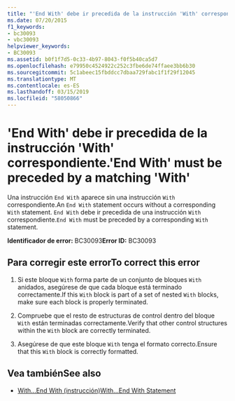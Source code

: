 ```yaml
---
title: "'End With' debe ir precedida de la instrucción 'With' correspondiente."
ms.date: 07/20/2015
f1_keywords:
- bc30093
- vbc30093
helpviewer_keywords:
- BC30093
ms.assetid: b0f1f7d5-0c33-4b97-8043-f0f5b40ca5d7
ms.openlocfilehash: e79950c4524922c252c3fbe6de74ffaee3bb6b30
ms.sourcegitcommit: 5c1abeec15fbddcc7dbaa729fabc1f1f29f12045
ms.translationtype: MT
ms.contentlocale: es-ES
ms.lasthandoff: 03/15/2019
ms.locfileid: "58050866"
---
```

# <a name="end-with-must-be-preceded-by-a-matching-with"></a><span data-ttu-id="d7ae5-102">'End With' debe ir precedida de la instrucción 'With' correspondiente.</span><span class="sxs-lookup"><span data-stu-id="d7ae5-102">'End With' must be preceded by a matching 'With'</span></span>
<span data-ttu-id="d7ae5-103">Una instrucción `End With` aparece sin una instrucción `With` correspondiente.</span><span class="sxs-lookup"><span data-stu-id="d7ae5-103">An `End With` statement occurs without a corresponding `With` statement.</span></span> <span data-ttu-id="d7ae5-104">`End With` debe ir precedida de una instrucción `With` correspondiente.</span><span class="sxs-lookup"><span data-stu-id="d7ae5-104">`End With` must be preceded by a corresponding `With` statement.</span></span>  
  
 <span data-ttu-id="d7ae5-105">**Identificador de error:** BC30093</span><span class="sxs-lookup"><span data-stu-id="d7ae5-105">**Error ID:** BC30093</span></span>  
  
## <a name="to-correct-this-error"></a><span data-ttu-id="d7ae5-106">Para corregir este error</span><span class="sxs-lookup"><span data-stu-id="d7ae5-106">To correct this error</span></span>  
  
1.  <span data-ttu-id="d7ae5-107">Si este bloque `With` forma parte de un conjunto de bloques `With` anidados, asegúrese de que cada bloque está terminado correctamente.</span><span class="sxs-lookup"><span data-stu-id="d7ae5-107">If this `With` block is part of a set of nested `With` blocks, make sure each block is properly terminated.</span></span>  
  
2.  <span data-ttu-id="d7ae5-108">Compruebe que el resto de estructuras de control dentro del bloque `With` están terminadas correctamente.</span><span class="sxs-lookup"><span data-stu-id="d7ae5-108">Verify that other control structures within the `With` block are correctly terminated.</span></span>  
  
3.  <span data-ttu-id="d7ae5-109">Asegúrese de que este bloque `With` tenga el formato correcto.</span><span class="sxs-lookup"><span data-stu-id="d7ae5-109">Ensure that this `With` block is correctly formatted.</span></span>  
  
## <a name="see-also"></a><span data-ttu-id="d7ae5-110">Vea también</span><span class="sxs-lookup"><span data-stu-id="d7ae5-110">See also</span></span>

- [<span data-ttu-id="d7ae5-111">With...End With (instrucción)</span><span class="sxs-lookup"><span data-stu-id="d7ae5-111">With...End With Statement</span></span>](../../visual-basic/language-reference/statements/with-end-with-statement.md)
